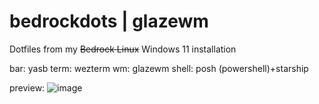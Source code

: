 # bedrockdots | glazewm
Dotfiles from my ~~Bedrock Linux~~ Windows 11 installation

bar: yasb
term: wezterm
wm: glazewm
shell: posh (powershell)+starship

preview:
![image](https://github.com/user-attachments/assets/a339e0c9-a62d-4a05-bf55-a4fb99a2d893)

